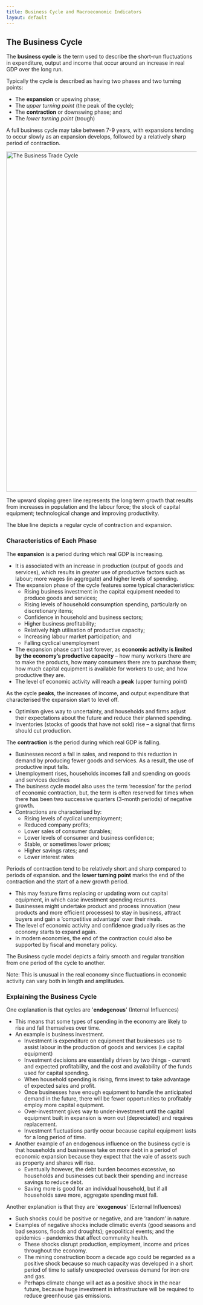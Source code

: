 ```yaml
---
title: Business Cycle and Macroeconomic Indicators
layout: default
---
```

## The Business Cycle

The **business cycle** is the term used to describe the short-run fluctuations in expenditure, output and income that occur around an increase in real GDP over the long run.

Typically the cycle is described as having two phases and two turning points:
- The **expansion** or upswing phase;
- The *upper turning point* (the peak of the cycle);
- The **contraction** or downswing phase; and
- The *lower turning point* (trough)

A full business cycle may take between 7-9 years, with expansions tending to occur slowly as an expansion develops, followed by a relatively sharp period of contraction.

<image src="/the-chicken-pen/assets/Business-Trade-Cycle-2.png" alt="The Business Trade Cycle" width=900px />

The upward sloping green line represents the long term growth that results from increases in population and the labour force; the stock of capital equipment; technological change and improving productivity.

The blue line depicts a regular cycle of contraction and expansion.

### Characteristics of Each Phase

The **expansion** is a period during which real GDP is increasing.
- It is associated with an increase in production (output of goods and services), which results in greater use of productive factors such as labour; more wages (in aggregate) and higher levels of spending.
- The expansion phase of the cycle features some typical characteristics:
	- Rising business investment in the capital equipment needed to produce goods and services;
	- Rising levels of household consumption spending, particularly on discretionary items;
	- Confidence in household and business sectors;
	- Higher business profitability;
	- Relatively high utilisation of productive capacity;
	- Increasing labour market participation; and
	- Falling cyclical unemployment
- The expansion phase can’t last forever, as **economic activity is limited by the economy’s productive capacity** – how many workers there are to make the products, how many consumers there are to purchase them; how much capital equipment is available for workers to use; and how productive they are.
- The level of economic activity will reach a **peak** (upper turning point)

As the cycle **peaks**, the increases of income, and output expenditure that characterised the expansion start to level off.
- Optimism gives way to uncertainty, and households and firms adjust their expectations about the future and reduce their planned spending.
- Inventories (stocks of goods that have not sold) rise – a signal that firms should cut production.

The **contraction** is the period during which real GDP is falling.
- Businesses record a fall in sales, and respond to this reduction in demand by producing fewer goods and services. As a result, the use of productive input falls.
- Unemployment rises, households incomes fall and spending on goods and services declines
- The business cycle model also uses the term ‘recession’ for the period of economic contraction, but, the term is often reserved for times when there has been two successive quarters (3-month periods) of negative growth.
- Contractions are characterised by:
	- Rising levels of cyclical unemployment;
	- Reduced company profits;
	- Lower sales of consumer durables;
	- Lower levels of consumer and business confidence;
	- Stable, or sometimes lower prices;
	- Higher savings rates; and
	- Lower interest rates

Periods of contraction tend to be relatively short and sharp compared to periods of expansion. and the **lower turning point** marks the end of the contraction and the start of a new growth period.
- This may feature firms replacing or updating worn out capital equipment, in which case investment spending resumes.
- Businesses might undertake product and process innovation (new products and more efficient processes) to stay in business, attract buyers and gain a ‘competitive advantage’ over their rivals.
- The level of economic activity and confidence gradually rises as the economy starts to expand again.
- In modern economies, the end of the contraction could also be supported by fiscal and monetary policy.

The Business cycle model depicts a fairly smooth and regular transition from one period of the cycle to another.

Note: This is unusual in the real economy since fluctuations in economic activity can vary both in length and amplitudes.

### Explaining the Business Cycle

One explanation is that cycles are '**endogenous**' (Internal Influences)
- This means that some types of spending in the economy are likely to rise and fall themselves over time.
- An example is business investment.
	- Investment is expenditure on equipment that businesses use to assist labour in the production of goods and services (i.e capital equipment)
	- Investment decisions are essentially driven by two things - current and expected profitability, and the cost and availability of the funds used for capital spending.
	- When household spending is rising, firms invest to take advantage of expected sales and profit.
	- Once businesses have enough equipment to handle the anticipated demand in the future, there will be fewer opportunities to profitably employ more capital equipment.
	- Over-investment gives way to under-investment until the capital equipment built in expansion is worn out (depreciated) and requires replacement. 
	- Investment fluctuations partly occur because capital equipment lasts for a long period of time.
- Another example of an endogenous influence on the business cycle is that households and businesses take on more debt in a period of economic expansion because they expect that the vale of assets such as property and shares will rise.
	- Eventually however, the debt burden becomes excessive, so households and businesses cut back their spending and increase savings to reduce debt.
	- Saving more is good for an individual household, but if all households save more, aggregate spending must fall.

Another explanation is that they are '**exogenous**' (External Influences)
- Such shocks could be positive or negative, and are ‘random’ in nature.
- Examples of negative shocks include climatic events (good seasons and bad seasons, floods and droughts); geopolitical events; and the epidemics - pandemics that affect community health.
	- These shocks disrupt production, employment, income and prices throughout the economy.
	- The mining construction boom a decade ago could be regarded as a positive shock because so much capacity was developed in a short period of time to satisfy unexpected overseas demand for iron ore and gas.
	- Perhaps climate change will act as a positive shock in the near future, because huge investment in infrastructure will be required to reduce greenhouse gas emissions.